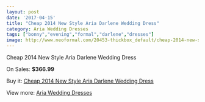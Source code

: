```yaml
---
layout: post
date: '2017-04-15'
title: "Cheap 2014 New Style Aria Darlene Wedding Dress"
category: Aria Wedding Dresses
tags: ["bonny","evening","formal","darlene","dresses"]
image: http://www.neoformal.com/20453-thickbox_default/cheap-2014-new-style-aria-darlene-wedding-dress.jpg
---
```

Cheap 2014 New Style Aria Darlene Wedding Dress

On Sales: **$366.99**
<a href="https://www.neoformal.com/en/aria-wedding-dresses-2014/6531-cheap-2014-new-style-aria-darlene-wedding-dress.html"><amp-img layout="responsive" width="600" height="600" src="//www.neoformal.com/20453-thickbox_default/cheap-2014-new-style-aria-darlene-wedding-dress.jpg" alt="Cheap 2014 New Style Aria Darlene Wedding Dress 0" /></a>

Buy it: [Cheap 2014 New Style Aria Darlene Wedding Dress](https://www.neoformal.com/en/aria-wedding-dresses-2014/6531-cheap-2014-new-style-aria-darlene-wedding-dress.html "Cheap 2014 New Style Aria Darlene Wedding Dress")

View more: [Aria Wedding Dresses](https://www.neoformal.com/en/88-aria-wedding-dresses-2014 "Aria Wedding Dresses")